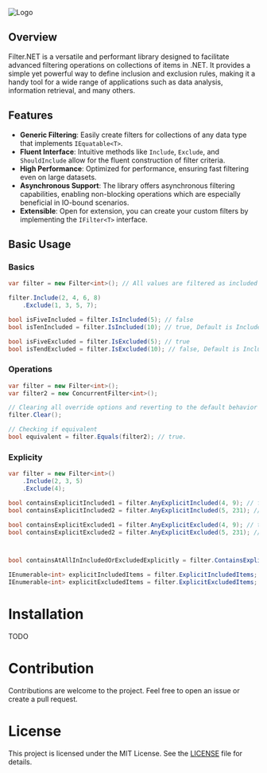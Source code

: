 ![Logo](https://socialify.git.ci/Thomas-Lazenby/Filter.NET/image?font=Inter&forks=1&issues=1&logo=https%3A%2F%2Fsvgur.com%2Fi%2Fxmj.svg&name=1&pattern=Signal&pulls=1&theme=Light)

## Overview

Filter.NET is a versatile and performant library designed to facilitate advanced filtering operations on collections of items in .NET. It provides a simple yet powerful way to define inclusion and exclusion rules, making it a handy tool for a wide range of applications such as data analysis, information retrieval, and many others.

## Features

- **Generic Filtering**: Easily create filters for collections of any data type that implements `IEquatable<T>`.
- **Fluent Interface**: Intuitive methods like `Include`, `Exclude`, and `ShouldInclude` allow for the fluent construction of filter criteria.
- **High Performance**: Optimized for performance, ensuring fast filtering even on large datasets.
- **Asynchronous Support**: The library offers asynchronous filtering capabilities, enabling non-blocking operations which are especially beneficial in IO-bound scenarios.
- **Extensible**: Open for extension, you can create your custom filters by implementing the `IFilter<T>` interface.

## Basic Usage

### Basics

```csharp
var filter = new Filter<int>(); // All values are filtered as included unless changed by Default.

filter.Include(2, 4, 6, 8)
    .Exclude(1, 3, 5, 7);

bool isFiveIncluded = filter.IsIncluded(5); // false
bool isTenIncluded = filter.IsIncluded(10); // true, Default is Included by default if not set.

bool isFiveExcluded = filter.IsExcluded(5); // true
bool isTendExcluded = filter.IsExcluded(10); // false, Default is Included by default if not set.
```

### Operations
```csharp
var filter = new Filter<int>();
var filter2 = new ConcurrentFilter<int>();

// Clearing all override options and reverting to the default behavior
filter.Clear();

// Checking if equivalent
bool equivalent = filter.Equals(filter2); // true.
```

### Explicity
```csharp
var filter = new Filter<int>()
    .Include(2, 3, 5)
    .Exclude(4);

bool containsExplicitIncluded1 = filter.AnyExplicitIncluded(4, 9); // false
bool containsExplicitIncluded2 = filter.AnyExplicitIncluded(5, 231); // true

bool containsExplicitExcluded1 = filter.AnyExplicitExcluded(4, 9); // true
bool containsExplicitExcluded2 = filter.AnyExplicitExcluded(5, 231); // false



bool containsAtAllInIncludedOrExcludedExplicitly = filter.ContainsExplicitly(2); // true;

IEnumerable<int> explicitIncludedItems = filter.ExplicitIncludedItems; // list of explicitly included items.
IEnumerable<int> explicitExcludedItems = filter.ExplicitExcludedItems; // list of explicitly excluded items.
```

# Installation

TODO

# Contribution

Contributions are welcome to the project. Feel free to open an issue or create a pull request.

# License

This project is licensed under the MIT License. See the [LICENSE](https://github.com/Thomas-Lazenby/Filter.NET/blob/main/LICENSE) file for details.
